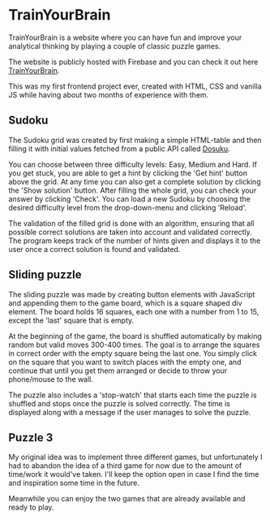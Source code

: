 # TrainYourBrain

TrainYourBrain is a website where you can have fun and improve your analytical thinking by playing a couple of classic puzzle games.

The website is publicly hosted with Firebase and you can check it out here
[TrainYourBrain](https://trainyourbrain-c8e09.web.app/index.html).

This was my first frontend project ever, created with HTML, CSS and vanilla JS while having about two months of experience with them.

## Sudoku

The Sudoku grid was created by first making a simple HTML-table and then filling it with initial values fetched from a public API called [Dosuku](https://sudoku-api.vercel.app/).

You can choose between three difficulty levels: Easy, Medium and Hard. If you get stuck, you are able to get a hint by clicking the 'Get hint' button above the grid.
At any time you can also get a complete solution by clicking the 'Show solution' button. After filling the whole grid, you can check your answer by clicking 'Check'.
You can load a new Sudoku by choosing the desired difficulty level from the drop-down-menu and clicking 'Reload'.

The validation of the filled grid is done with an algorithm, ensuring that all possible correct solutions are taken into account and validated correctly.
The program keeps track of the number of hints given and displays it to the user once a correct solution is found and validated.

## Sliding puzzle

The sliding puzzle was made by creating button elements with JavaScript and appending them to the game board, which is a square shaped div element.
The board holds 16 squares, each one with a number from 1 to 15, except the 'last' square that is empty.

At the beginning of the game, the board is shuffled automatically by making random but valid moves 300-400 times.
The goal is to arrange the squares in correct order with the empty square being the last one.
You simply click on the square that you want to switch places with the empty one, and continue that until you get them arranged or decide to throw your phone/mouse to the wall.

The puzzle also includes a 'stop-watch' that starts each time the puzzle is shuffled and stops once the puzzle is solved correctly.
The time is displayed along with a message if the user manages to solve the puzzle.

## Puzzle 3

My original idea was to implement three different games, but unfortunately I had to abandon the idea of a third game for now due to the amount of time/work it would've taken.
I'll keep the option open in case I find the time and inspiration some time in the future.

Meanwhile you can enjoy the two games that are already available and ready to play.
